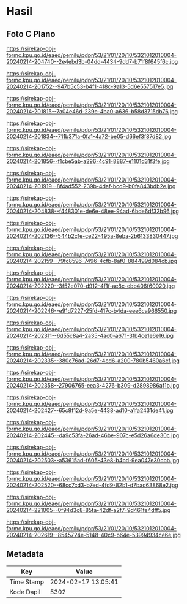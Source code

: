 # Hasil

## Foto C Plano

https://sirekap-obj-formc.kpu.go.id/eaed/pemilu/pdpr/53/21/01/20/10/5321012010004-20240214-204740--2e4ebd3b-04dd-4434-9dd7-b71f8f645f6c.jpg

https://sirekap-obj-formc.kpu.go.id/eaed/pemilu/pdpr/53/21/01/20/10/5321012010004-20240214-201752--947b5c53-b4f1-418c-9a13-5d6e557517e5.jpg

https://sirekap-obj-formc.kpu.go.id/eaed/pemilu/pdpr/53/21/01/20/10/5321012010004-20240214-201815--7a04e46d-239e-4ba0-a636-b58d3715db76.jpg

https://sirekap-obj-formc.kpu.go.id/eaed/pemilu/pdpr/53/21/01/20/10/5321012010004-20240214-201834--711b371a-0fa1-4a72-be05-d66ef3f87d82.jpg

https://sirekap-obj-formc.kpu.go.id/eaed/pemilu/pdpr/53/21/01/20/10/5321012010004-20240214-201856--f1cbe5ab-a296-4c91-8887-e1101d31f3fe.jpg

https://sirekap-obj-formc.kpu.go.id/eaed/pemilu/pdpr/53/21/01/20/10/5321012010004-20240214-201919--8f4ad552-239b-4daf-bcd9-b0fa843bdb2e.jpg

https://sirekap-obj-formc.kpu.go.id/eaed/pemilu/pdpr/53/21/01/20/10/5321012010004-20240214-204838--f448301e-de6e-48ee-94ad-6bde6df32b96.jpg

https://sirekap-obj-formc.kpu.go.id/eaed/pemilu/pdpr/53/21/01/20/10/5321012010004-20240214-202136--544b2c1e-ce22-495a-8eba-2b6133830447.jpg

https://sirekap-obj-formc.kpu.go.id/eaed/pemilu/pdpr/53/21/01/20/10/5321012010004-20240214-202159--79fc8596-7496-4cfb-8af0-884499d084cb.jpg

https://sirekap-obj-formc.kpu.go.id/eaed/pemilu/pdpr/53/21/01/20/10/5321012010004-20240214-202220--3f52e070-d912-4f1f-ae8c-ebb406f60020.jpg

https://sirekap-obj-formc.kpu.go.id/eaed/pemilu/pdpr/53/21/01/20/10/5321012010004-20240214-202246--e91d7227-25fd-417c-b4da-eee6ca966550.jpg

https://sirekap-obj-formc.kpu.go.id/eaed/pemilu/pdpr/53/21/01/20/10/5321012010004-20240214-202311--6d55c8a4-2a35-4ac0-a671-3fb4ce1e6e16.jpg

https://sirekap-obj-formc.kpu.go.id/eaed/pemilu/pdpr/53/21/01/20/10/5321012010004-20240214-202335--380c76ad-26d7-4cd6-a200-780b5460a6cf.jpg

https://sirekap-obj-formc.kpu.go.id/eaed/pemilu/pdpr/53/21/01/20/10/5321012010004-20240214-202358--27906765-eea3-4276-b309-d2898986af1b.jpg

https://sirekap-obj-formc.kpu.go.id/eaed/pemilu/pdpr/53/21/01/20/10/5321012010004-20240214-202427--65c8f12d-9a5e-4438-ad10-a1fa2431de41.jpg

https://sirekap-obj-formc.kpu.go.id/eaed/pemilu/pdpr/53/21/01/20/10/5321012010004-20240214-202445--da9c53fa-26ad-46be-907c-e5d26a6de30c.jpg

https://sirekap-obj-formc.kpu.go.id/eaed/pemilu/pdpr/53/21/01/20/10/5321012010004-20240214-202503--a53615ad-f605-43e8-b4bd-9ea047e30cbb.jpg

https://sirekap-obj-formc.kpu.go.id/eaed/pemilu/pdpr/53/21/01/20/10/5321012010004-20240214-202520--68cc7cd3-b7ed-4fd9-82b1-d7bad63868e2.jpg

https://sirekap-obj-formc.kpu.go.id/eaed/pemilu/pdpr/53/21/01/20/10/5321012010004-20240214-221005--0f94d3c8-85fa-42df-a2f7-9d461fe4dff5.jpg

https://sirekap-obj-formc.kpu.go.id/eaed/pemilu/pdpr/53/21/01/20/10/5321012010004-20240214-202619--8545724e-5148-40c9-b64e-53994934ce6e.jpg


## Metadata

| Key        | Value               |
| ---------- | ------------------- |
| Time Stamp | 2024-02-17 13:05:41 |
| Kode Dapil | 5302                |



